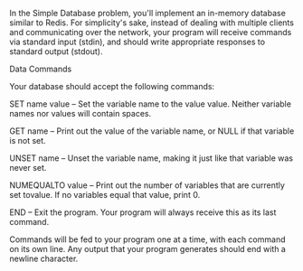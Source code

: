In the Simple Database problem, you'll implement an in-memory database similar to Redis.
For simplicity's sake, instead of dealing with multiple clients and communicating over the network, your program will receive commands via standard input (stdin), and should write appropriate responses to standard output (stdout).

Data Commands

Your database should accept the following commands:

SET name value – Set the variable name to the value value. Neither variable names nor values will contain spaces.

GET name – Print out the value of the variable name, or NULL if that variable is not set.

UNSET name – Unset the variable name, making it just like that variable was never set.

NUMEQUALTO value – Print out the number of variables that are currently set tovalue. If no variables equal that value, print 0.

END – Exit the program. Your program will always receive this as its last command.

Commands will be fed to your program one at a time, with each command on its own line. Any output that your program generates should end with a newline character.


